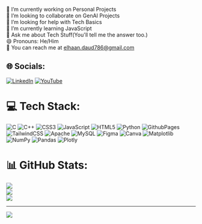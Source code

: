 
🔭 I’m currently working on Personal Projects<br>👯 I’m looking to collaborate on GenAI Projects<br>🤝 I’m looking for help with Tech Basics<br>🌱 I’m currently learning JavaScript<br>💬 Ask me about Tech Stuff(You'll tell me the answer too.)<br>😄 Pronouns: He/Him <br>🪪 You can reach me at elhaan.daud786@gmail.com <br>


## 🌐 Socials:
[![LinkedIn](https://img.shields.io/badge/LinkedIn-%230077B5.svg?logo=linkedin&logoColor=white)](https://linkedin.com/in/https://www.linkedin.com/in/elhaan-daud-40baa2256) [![YouTube](https://img.shields.io/badge/YouTube-%23FF0000.svg?logo=YouTube&logoColor=white)](https://youtube.com/@https://www.youtube.com/@techandrino1312) 

# 💻 Tech Stack:
![C](https://img.shields.io/badge/c-%2300599C.svg?style=for-the-badge&logo=c&logoColor=white) ![C++](https://img.shields.io/badge/c++-%2300599C.svg?style=for-the-badge&logo=c%2B%2B&logoColor=white) ![CSS3](https://img.shields.io/badge/css3-%231572B6.svg?style=for-the-badge&logo=css3&logoColor=white) ![JavaScript](https://img.shields.io/badge/javascript-%23323330.svg?style=for-the-badge&logo=javascript&logoColor=%23F7DF1E) ![HTML5](https://img.shields.io/badge/html5-%23E34F26.svg?style=for-the-badge&logo=html5&logoColor=white) ![Python](https://img.shields.io/badge/python-3670A0?style=for-the-badge&logo=python&logoColor=ffdd54) ![GithubPages](https://img.shields.io/badge/github%20pages-121013?style=for-the-badge&logo=github&logoColor=white) ![TailwindCSS](https://img.shields.io/badge/tailwindcss-%2338B2AC.svg?style=for-the-badge&logo=tailwind-css&logoColor=white) ![Apache](https://img.shields.io/badge/apache-%23D42029.svg?style=for-the-badge&logo=apache&logoColor=white) ![MySQL](https://img.shields.io/badge/mysql-%2300000f.svg?style=for-the-badge&logo=mysql&logoColor=white) ![Figma](https://img.shields.io/badge/figma-%23F24E1E.svg?style=for-the-badge&logo=figma&logoColor=white) ![Canva](https://img.shields.io/badge/Canva-%2300C4CC.svg?style=for-the-badge&logo=Canva&logoColor=white) ![Matplotlib](https://img.shields.io/badge/Matplotlib-%23ffffff.svg?style=for-the-badge&logo=Matplotlib&logoColor=black) ![NumPy](https://img.shields.io/badge/numpy-%23013243.svg?style=for-the-badge&logo=numpy&logoColor=white) ![Pandas](https://img.shields.io/badge/pandas-%23150458.svg?style=for-the-badge&logo=pandas&logoColor=white) ![Plotly](https://img.shields.io/badge/Plotly-%233F4F75.svg?style=for-the-badge&logo=plotly&logoColor=white)
# 📊 GitHub Stats:
![](https://github-readme-stats.vercel.app/api?username=ElhaanDaud&theme=highcontrast&hide_border=false&include_all_commits=true&count_private=true)<br/>
![](https://github-readme-streak-stats.herokuapp.com/?user=ElhaanDaud&theme=highcontrast&hide_border=false)<br/>
![](https://github-readme-stats.vercel.app/api/top-langs/?username=ElhaanDaud&theme=highcontrast&hide_border=false&include_all_commits=true&count_private=true&layout=compact)

---
[![](https://visitcount.itsvg.in/api?id=ElhaanDaud&icon=0&color=0)](https://visitcount.itsvg.in)


<!---
ElhaanDaud/ElhaanDaud is a ✨ special ✨ repository because its `README.md` (this file) appears on your GitHub profile.
You can click the Preview link to take a look at your changes.
--->

